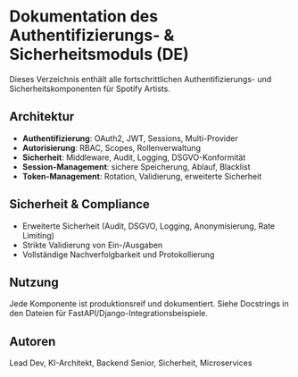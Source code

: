 # Dokumentation des Authentifizierungs- & Sicherheitsmoduls (DE)

Dieses Verzeichnis enthält alle fortschrittlichen Authentifizierungs- und Sicherheitskomponenten für Spotify Artists.

## Architektur
- **Authentifizierung**: OAuth2, JWT, Sessions, Multi-Provider
- **Autorisierung**: RBAC, Scopes, Rollenverwaltung
- **Sicherheit**: Middleware, Audit, Logging, DSGVO-Konformität
- **Session-Management**: sichere Speicherung, Ablauf, Blacklist
- **Token-Management**: Rotation, Validierung, erweiterte Sicherheit

## Sicherheit & Compliance
- Erweiterte Sicherheit (Audit, DSGVO, Logging, Anonymisierung, Rate Limiting)
- Strikte Validierung von Ein-/Ausgaben
- Vollständige Nachverfolgbarkeit und Protokollierung

## Nutzung
Jede Komponente ist produktionsreif und dokumentiert. Siehe Docstrings in den Dateien für FastAPI/Django-Integrationsbeispiele.

## Autoren
Lead Dev, KI-Architekt, Backend Senior, Sicherheit, Microservices

